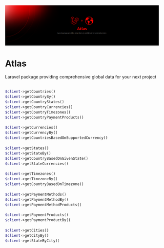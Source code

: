 <p align="center"><img src="/resources/banners/atlas-dark.png" alt="Atlas"></p>

# Atlas

Laravel package providing comprehensive global data for your next project


```php

$client->getCountries()
$client->getCountryBy()
$client->getCountryStates()
$client->getCountryCurrencies()
$client->getCountryTimezones()
$client->getCountryPaymentProducts()

$client->getCurrencies()
$client->getCurrencyBy()
$client->getCountriesBasedOnSupportedCurrency()

$client->getStates()
$client->getStateBy()
$client->getCountryBasedOnGivenState()
$client->getStateCurrencies()

$client->getTimezones()
$client->getTimezoneBy()
$client->getCountryBasedOnTimezone()

$client->getPaymentMethods()
$client->getPaymentMethodBy()
$client->getPaymentMethodProducts()

$client->getPaymentProducts()
$client->getPaymentProductBy()

$client->getCities()
$client->getCityBy()
$client->getStateByCity()

```